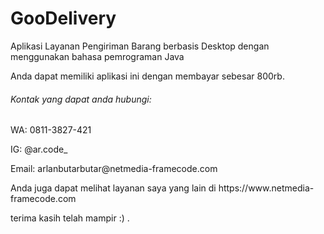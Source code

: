 # GooDelivery
<p>Aplikasi Layanan Pengiriman Barang berbasis Desktop dengan menggunakan bahasa pemrograman Java</p>

<p>Anda dapat memiliki aplikasi ini dengan membayar sebesar 800rb.</p>

<h6>Kontak yang dapat anda hubungi:</h6>
<p>WA: 0811-3827-421</p>
<p>IG: @ar.code_</p>
<p>Email: arlanbutarbutar@netmedia-framecode.com</p>

<p>Anda juga dapat melihat layanan saya yang lain di https://www.netmedia-framecode.com</p>
<p>terima kasih telah mampir :) .</p>